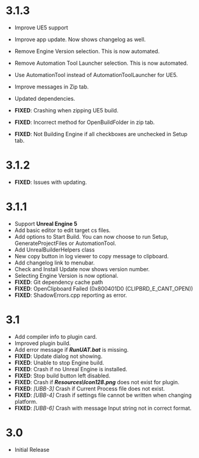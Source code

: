 ﻿# 3.1.3

* Improve UE5 support
* Improve app update. Now shows changelog as well.
* Remove Engine Version selection. This is now automated.
* Remove Automation Tool Launcher selection. This is now automated.
* Use AutomationTool instead of AutomationToolLauncher for UE5.
* Improve messages in Zip tab.
* Updated dependencies.

* **FIXED**: Crashing when zipping UE5 build.
* **FIXED**: Incorrect method for OpenBuildFolder in zip tab.
* **FIXED**: Not Building Engine if all checkboxes are unchecked in Setup tab.


# 3.1.2

* **FIXED**: Issues with updating.

# 3.1.1

* Support **Unreal Engine 5**
* Add basic editor to edit target cs files.
* Add options to Start Build. You can now choose to run Setup, GenerateProjectFiles or AutomationTool.
* Add UnrealBuilderHelpers class
* New copy button in log viewer to copy message to clipboard.
* Add changelog link to menubar.
* Check and Install Update now shows version number.
* Selecting Engine Version is now optional.
* **FIXED**: Git dependency cache path
* **FIXED**: OpenClipboard Failed (0x800401D0 (CLIPBRD_E_CANT_OPEN))
* **FIXED**: ShadowErrors.cpp reporting as error.

# 3.1

* Add compiler info to plugin card.
* Improved plugin build.
* Add error message if **_RunUAT.bat_** is missing.
* **FIXED**: Update dialog not showing.
* **FIXED**: Unable to stop Engine build.
* **FIXED**: Crash if no Unreal Engine is installed.
* **FIXED**: Stop build button left disabled.
* **FIXED**: Crash if ___Resources\Icon128.png___ does not exist for plugin.
* **FIXED**: *[UBB-3]* Crash if Current Process file does not exist.
* **FIXED**: *[UBB-4]* Crash if settings file cannot be written when changing platform.
* **FIXED**: *[UBB-6]* Crash with message Input string not in correct format.

# 3.0

* Initial Release
